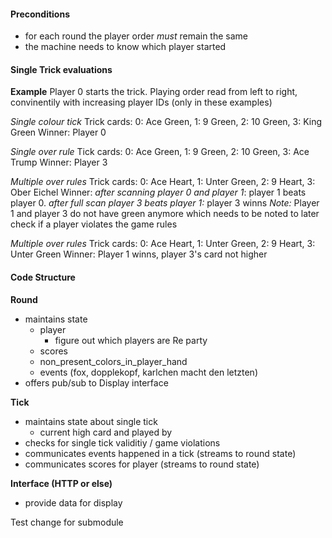 
#### Preconditions
- for each round the player order _must_ remain the same
- the machine needs to know which player started


#### Single Trick evaluations

__Example__
Player 0 starts the trick. Playing order read from left to right, convinentily with increasing player IDs (only in these examples)

_Single colour tick_
Trick cards: 0: Ace Green, 1: 9 Green, 2: 10 Green, 3: King Green
Winner: Player 0

_Single over rule_
Tick cards: 0: Ace Green, 1: 9 Green, 2: 10 Green, 3: Ace Trump
Winner: Player 3

_Multiple over rules_
Trick cards: 0: Ace Heart, 1: Unter Green, 2: 9 Heart, 3: Ober Eichel
Winner: _after scanning player 0 and player 1_: player 1 beats player 0. _after full scan player 3 beats player 1:_ player 3 winns
_Note:_ Player 1 and player 3 do not have green anymore which needs to be noted to later check if a player violates the game rules


_Multiple over rules_
Trick cards: 0: Ace Heart, 1: Unter Green, 2: 9 Heart, 3: Unter Green
Winner: Player 1 winns, player 3's card not higher

#### Code Structure

__Round__
- maintains state 
    - player
        - figure out which players are Re party
    - scores
    - non_present_colors_in_player_hand
    - events (fox, dopplekopf, karlchen macht den letzten)
 - offers pub/sub to Display interface

__Tick__
- maintains state about single tick
    - current high card and played by
- checks for single tick validitiy / game violations
- communicates events happened in a tick (streams to round state)
- communicates scores for player (streams to round state)

__Interface (HTTP or else)__
- provide data for display

Test change for submodule
